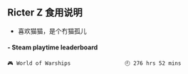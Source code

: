## Ricter Z 食用说明
- 喜欢猫猫，是个冇猫孤儿

<!-- steam-box start -->
#### - Steam playtime leaderboard
```text
🎮 World of Warships                 🕘 276 hrs 52 mins
```
<!-- Powered by https://github.com/YouEclipse/steam-box . -->
<!-- steam-box end -->
